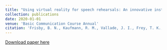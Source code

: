 ```yaml
---
title: "Using virtual reality for speech rehearsals: An innovative instructor approach to enhance student public speaking efficacy"
collection: publications
date: 2020-01-01
venue: 'Basic Communication Course Annual'
citation: 'Frisby, B. N., Kaufmann, R. M., Vallade, J. I., Frey, T. K., & Martin, J. C. (2020). Using virtual reality for speech rehearsals: An innovative instructor approach to enhance student public speaking efficacy. <i>Basic Communication Course Annual, 32</i>, 59-78. https://ecommons.udayton.edu/bcca/vol32/iss1/6/'
---
```


[Download paper here](http://tkodyfrey.github.io/files/VR.pdf)

